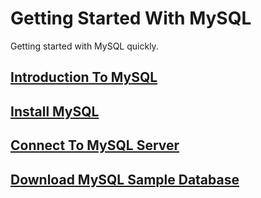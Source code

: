 # Getting Started With MySQL
Getting started with MySQL quickly.

## [Introduction To MySQL](introduction_to_mysql.md)

## [Install MySQL](install_mysql.md)

## [Connect To MySQL Server](connect_to_mysql_server.md)

## [Download MySQL Sample Database](download_mysql_sample_database.md)
